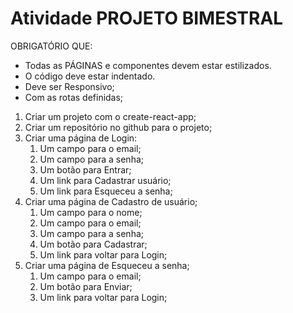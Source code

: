 # Atividade PROJETO BIMESTRAL
OBRIGATÓRIO QUE:
- Todas as PÁGINAS e componentes devem estar estilizados. 
- O código deve estar indentado.
- Deve ser Responsivo;
- Com as rotas definidas;
  
1. Criar um projeto com o create-react-app;
2. Criar um repositório no github para o projeto;
3. Criar uma página de Login:
   1. Um campo para o email;
   2. Um campo para a senha;
   3. Um botão para Entrar;
   4. Um link para Cadastrar usuário;
   5. Um link para Esqueceu a senha;
4. Criar uma página de Cadastro de usuário;
   1. Um campo para o nome;
   2. Um campo para o email;
   3. Um campo para a senha;
   4. Um botão para Cadastrar;
   5. Um link para voltar para Login;
5. Criar uma página de Esqueceu a senha;
   1. Um campo para o email;
   2. Um botão para Enviar;
   3. Um link para voltar para Login;

